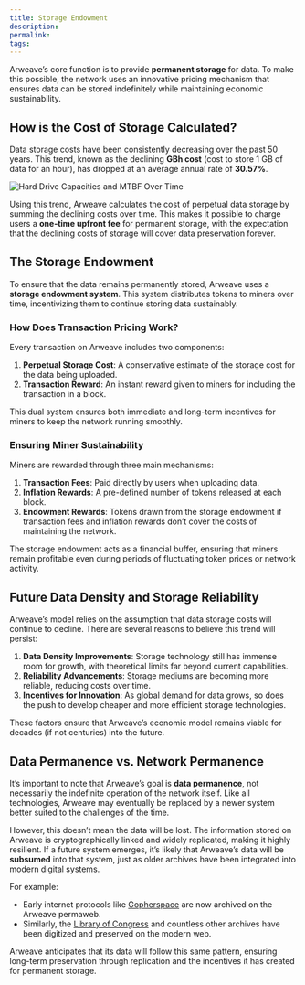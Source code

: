 ```yaml
---
title: Storage Endowment
description: 
permalink: 
tags:
---
```

Arweave’s core function is to provide **permanent storage** for data. To make this possible, the network uses an innovative pricing mechanism that ensures data can be stored indefinitely while maintaining economic sustainability.

## How is the Cost of Storage Calculated?

Data storage costs have been consistently decreasing over the past 50 years. This trend, known as the declining **GBh cost** (cost to store 1 GB of data for an hour), has dropped at an average annual rate of **30.57%**.

![ Hard Drive Capacities and MTBF Over Time](https://es76ldamuzpeuyb2okfqugikto4w2oynskbuiohqoa47qat7kryq.arweave.net/JL_ljAymXkpgOnKLChkKm7ltOw2Sg0Q48HA5-AJ_VHE)

Using this trend, Arweave calculates the cost of perpetual data storage by summing the declining costs over time. This makes it possible to charge users a **one-time upfront fee** for permanent storage, with the expectation that the declining costs of storage will cover data preservation forever.

## The Storage Endowment

To ensure that the data remains permanently stored, Arweave uses a **storage endowment system**. This system distributes tokens to miners over time, incentivizing them to continue storing data sustainably.

### How Does Transaction Pricing Work?

Every transaction on Arweave includes two components:

1. **Perpetual Storage Cost**: A conservative estimate of the storage cost for the data being uploaded.
2. **Transaction Reward**: An instant reward given to miners for including the transaction in a block.

This dual system ensures both immediate and long-term incentives for miners to keep the network running smoothly.

### Ensuring Miner Sustainability

Miners are rewarded through three main mechanisms:

1. **Transaction Fees**: Paid directly by users when uploading data.
2. **Inflation Rewards**: A pre-defined number of tokens released at each block.
3. **Endowment Rewards**: Tokens drawn from the storage endowment if transaction fees and inflation rewards don’t cover the costs of maintaining the network.

The storage endowment acts as a financial buffer, ensuring that miners remain profitable even during periods of fluctuating token prices or network activity.

## Future Data Density and Storage Reliability

Arweave’s model relies on the assumption that data storage costs will continue to decline. There are several reasons to believe this trend will persist:

1. **Data Density Improvements**: Storage technology still has immense room for growth, with theoretical limits far beyond current capabilities.
2. **Reliability Advancements**: Storage mediums are becoming more reliable, reducing costs over time.
3. **Incentives for Innovation**: As global demand for data grows, so does the push to develop cheaper and more efficient storage technologies.

These factors ensure that Arweave’s economic model remains viable for decades (if not centuries) into the future.

## Data Permanence vs. Network Permanence

It’s important to note that Arweave’s goal is **data permanence**, not necessarily the indefinite operation of the network itself. Like all technologies, Arweave may eventually be replaced by a newer system better suited to the challenges of the time.

However, this doesn’t mean the data will be lost. The information stored on Arweave is cryptographically linked and widely replicated, making it highly resilient. If a future system emerges, it’s likely that Arweave’s data will be **subsumed** into that system, just as older archives have been integrated into modern digital systems.

For example:

- Early internet protocols like [Gopherspace](<https://en.wikipedia.org/wiki/Gopher_(protocol)>) are now archived on the Arweave permaweb.
- Similarly, the [Library of Congress](https://www.loc.gov/) and countless other archives have been digitized and preserved on the modern web.

Arweave anticipates that its data will follow this same pattern, ensuring long-term preservation through replication and the incentives it has created for permanent storage.
